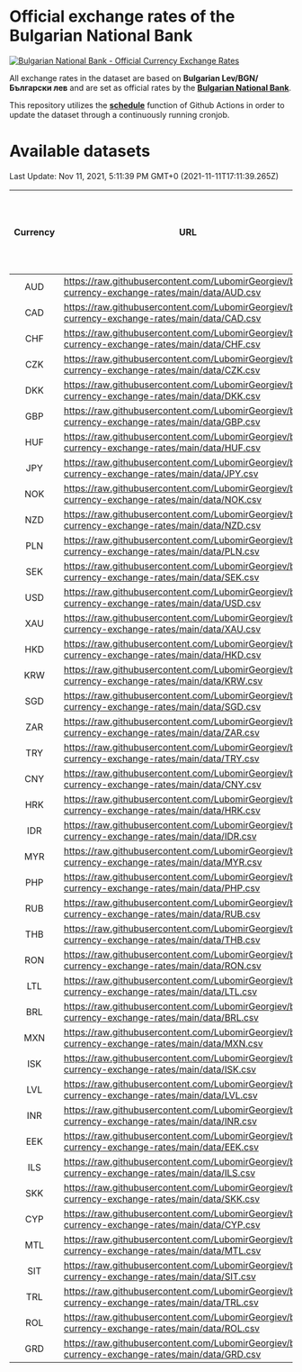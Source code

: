 # Official exchange rates of the Bulgarian National Bank

[![Bulgarian National Bank - Official Currency Exchange Rates](https://github.com/LubomirGeorgiev/bnb-currency-exchange-rates/actions/workflows/update-rates.yml/badge.svg?branch=main)](https://github.com/LubomirGeorgiev/bnb-currency-exchange-rates/actions/workflows/update-rates.yml)

All exchange rates in the dataset are based on **Bulgarian Lev/BGN/Български лев** and are set as official rates by the [**Bulgarian National Bank**](https://www.bnb.bg/Statistics/StExternalSector/StExchangeRates/StERForeignCurrencies/index.htm?toLang=_EN).

This repository utilizes the [**schedule**](https://docs.github.com/en/actions/reference/events-that-trigger-workflows) function of Github Actions in order to update the dataset through a continuously running cronjob.

# Available datasets

<!-- START LINKS (DO NOT EVER FU*ING DELETE THIS COMMENT FOR THE LOVE OF YOUR LIFE!!! IF YOU ARE CURIOS HOW IT WORKS, YOU CAN HAVE A LOOK AT ./src/updateReadme.ts) -->

Last Update: Nov 11, 2021, 5:11:39 PM GMT+0 (2021-11-11T17:11:39.265Z)

| Currency | URL                                                                                             | Number of records | Number of missing days that were filled in |
| :------: | ----------------------------------------------------------------------------------------------- | :---------------: | :----------------------------------------: |
|   AUD    | https://raw.githubusercontent.com/LubomirGeorgiev/bnb-currency-exchange-rates/main/data/AUD.csv |       7948        |                    2450                    |
|   CAD    | https://raw.githubusercontent.com/LubomirGeorgiev/bnb-currency-exchange-rates/main/data/CAD.csv |       7948        |                    2450                    |
|   CHF    | https://raw.githubusercontent.com/LubomirGeorgiev/bnb-currency-exchange-rates/main/data/CHF.csv |       7948        |                    2450                    |
|   CZK    | https://raw.githubusercontent.com/LubomirGeorgiev/bnb-currency-exchange-rates/main/data/CZK.csv |       7948        |                    2450                    |
|   DKK    | https://raw.githubusercontent.com/LubomirGeorgiev/bnb-currency-exchange-rates/main/data/DKK.csv |       7948        |                    2450                    |
|   GBP    | https://raw.githubusercontent.com/LubomirGeorgiev/bnb-currency-exchange-rates/main/data/GBP.csv |       7948        |                    2450                    |
|   HUF    | https://raw.githubusercontent.com/LubomirGeorgiev/bnb-currency-exchange-rates/main/data/HUF.csv |       7948        |                    2450                    |
|   JPY    | https://raw.githubusercontent.com/LubomirGeorgiev/bnb-currency-exchange-rates/main/data/JPY.csv |       7948        |                    2450                    |
|   NOK    | https://raw.githubusercontent.com/LubomirGeorgiev/bnb-currency-exchange-rates/main/data/NOK.csv |       7948        |                    2450                    |
|   NZD    | https://raw.githubusercontent.com/LubomirGeorgiev/bnb-currency-exchange-rates/main/data/NZD.csv |       7948        |                    2450                    |
|   PLN    | https://raw.githubusercontent.com/LubomirGeorgiev/bnb-currency-exchange-rates/main/data/PLN.csv |       7948        |                    2450                    |
|   SEK    | https://raw.githubusercontent.com/LubomirGeorgiev/bnb-currency-exchange-rates/main/data/SEK.csv |       7948        |                    2450                    |
|   USD    | https://raw.githubusercontent.com/LubomirGeorgiev/bnb-currency-exchange-rates/main/data/USD.csv |       7948        |                    2450                    |
|   XAU    | https://raw.githubusercontent.com/LubomirGeorgiev/bnb-currency-exchange-rates/main/data/XAU.csv |       7948        |                    2452                    |
|   HKD    | https://raw.githubusercontent.com/LubomirGeorgiev/bnb-currency-exchange-rates/main/data/HKD.csv |       7649        |                    2362                    |
|   KRW    | https://raw.githubusercontent.com/LubomirGeorgiev/bnb-currency-exchange-rates/main/data/KRW.csv |       7649        |                    2362                    |
|   SGD    | https://raw.githubusercontent.com/LubomirGeorgiev/bnb-currency-exchange-rates/main/data/SGD.csv |       7649        |                    2362                    |
|   ZAR    | https://raw.githubusercontent.com/LubomirGeorgiev/bnb-currency-exchange-rates/main/data/ZAR.csv |       7649        |                    2362                    |
|   TRY    | https://raw.githubusercontent.com/LubomirGeorgiev/bnb-currency-exchange-rates/main/data/TRY.csv |       6131        |                    1892                    |
|   CNY    | https://raw.githubusercontent.com/LubomirGeorgiev/bnb-currency-exchange-rates/main/data/CNY.csv |       6011        |                    1856                    |
|   HRK    | https://raw.githubusercontent.com/LubomirGeorgiev/bnb-currency-exchange-rates/main/data/HRK.csv |       6011        |                    1856                    |
|   IDR    | https://raw.githubusercontent.com/LubomirGeorgiev/bnb-currency-exchange-rates/main/data/IDR.csv |       6011        |                    1856                    |
|   MYR    | https://raw.githubusercontent.com/LubomirGeorgiev/bnb-currency-exchange-rates/main/data/MYR.csv |       6011        |                    1856                    |
|   PHP    | https://raw.githubusercontent.com/LubomirGeorgiev/bnb-currency-exchange-rates/main/data/PHP.csv |       6011        |                    1856                    |
|   RUB    | https://raw.githubusercontent.com/LubomirGeorgiev/bnb-currency-exchange-rates/main/data/RUB.csv |       6011        |                    1856                    |
|   THB    | https://raw.githubusercontent.com/LubomirGeorgiev/bnb-currency-exchange-rates/main/data/THB.csv |       6011        |                    1856                    |
|   RON    | https://raw.githubusercontent.com/LubomirGeorgiev/bnb-currency-exchange-rates/main/data/RON.csv |       5952        |                    1838                    |
|   LTL    | https://raw.githubusercontent.com/LubomirGeorgiev/bnb-currency-exchange-rates/main/data/LTL.csv |       5148        |                    1577                    |
|   BRL    | https://raw.githubusercontent.com/LubomirGeorgiev/bnb-currency-exchange-rates/main/data/BRL.csv |       5039        |                    1557                    |
|   MXN    | https://raw.githubusercontent.com/LubomirGeorgiev/bnb-currency-exchange-rates/main/data/MXN.csv |       5039        |                    1557                    |
|   ISK    | https://raw.githubusercontent.com/LubomirGeorgiev/bnb-currency-exchange-rates/main/data/ISK.csv |       4955        |                    1535                    |
|   LVL    | https://raw.githubusercontent.com/LubomirGeorgiev/bnb-currency-exchange-rates/main/data/LVL.csv |       4783        |                    1463                    |
|   INR    | https://raw.githubusercontent.com/LubomirGeorgiev/bnb-currency-exchange-rates/main/data/INR.csv |       4673        |                    1444                    |
|   EEK    | https://raw.githubusercontent.com/LubomirGeorgiev/bnb-currency-exchange-rates/main/data/EEK.csv |       3999        |                    1225                    |
|   ILS    | https://raw.githubusercontent.com/LubomirGeorgiev/bnb-currency-exchange-rates/main/data/ILS.csv |       3946        |                    1222                    |
|   SKK    | https://raw.githubusercontent.com/LubomirGeorgiev/bnb-currency-exchange-rates/main/data/SKK.csv |       2971        |                    913                     |
|   CYP    | https://raw.githubusercontent.com/LubomirGeorgiev/bnb-currency-exchange-rates/main/data/CYP.csv |       2905        |                    889                     |
|   MTL    | https://raw.githubusercontent.com/LubomirGeorgiev/bnb-currency-exchange-rates/main/data/MTL.csv |       2606        |                    801                     |
|   SIT    | https://raw.githubusercontent.com/LubomirGeorgiev/bnb-currency-exchange-rates/main/data/SIT.csv |       2541        |                    777                     |
|   TRL    | https://raw.githubusercontent.com/LubomirGeorgiev/bnb-currency-exchange-rates/main/data/TRL.csv |       1815        |                    556                     |
|   ROL    | https://raw.githubusercontent.com/LubomirGeorgiev/bnb-currency-exchange-rates/main/data/ROL.csv |       1697        |                    524                     |
|   GRD    | https://raw.githubusercontent.com/LubomirGeorgiev/bnb-currency-exchange-rates/main/data/GRD.csv |        358        |                    106                     |

<!-- END LINKS (DO NOT EVER FU*ING DELETE THIS COMMENT FOR THE LOVE OF YOUR LIFE!!! IF YOU ARE CURIOS HOW IT WORKS, YOU CAN HAVE A LOOK AT ./src/updateReadme.ts) -->
